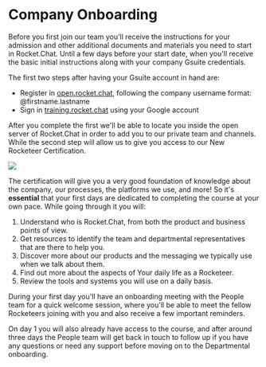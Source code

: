 # Company Onboarding

Before you first join our team you'll receive the instructions for your admission and other additional documents and materials you need to start in Rocket.Chat. Until a few days before your start date, when you'll receive the basic initial instructions along with your company Gsuite credentials.

The first two steps after having your Gsuite account in hand are:

* Register in [open.rocket.chat](../../community/community-management/open.rocket.chat.md), following the company username format: @firstname.lastname
* Sign in [training.rocket.chat](https://training.rocket.chat/) using your Google account

After you complete the first we'll be able to locate you inside the open server of Rocket.Chat in order to add you to our private team and channels. While the second step will allow us to give you access to our New Rocketeer Certification.&#x20;

![](../../../.gitbook/assets/ezgif-3-cda069de59.gif)

The certification will give you a very good foundation of knowledge about the company, our processes, the platforms we use, and more! So it's **essential** that your first days are dedicated to completing the course at your own pace. While going through it you will:

1. Understand who is Rocket.Chat, from both the product and business points of view.
2. Get resources to identify the team and departmental representatives that are there to help you.
3. Discover more about our products and the messaging we typically use when we talk about them.
4. Find out more about the aspects of Your daily life as a Rocketeer.
5. Review the tools and systems you will use on a daily basis.

During your first day you'll have an onboarding meeting with the People team for a quick welcome session, where you'll be able to meet the fellow Rocketeers joining with you and also receive a few important reminders.&#x20;

On day 1 you will also already have access to the course, and after around three days the People team will get back in touch to follow up if you have any questions or need any support before moving on to the Departmental onboarding.
